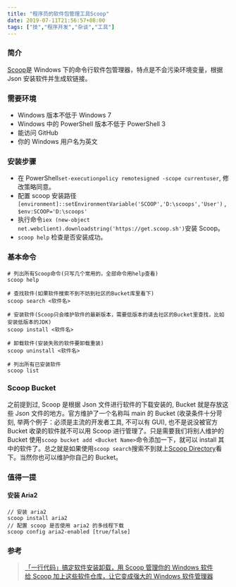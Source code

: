 ```yaml
---
title: "程序员的软件包管理工具Scoop"
date: 2019-07-11T21:56:57+08:00
tags: ["技","程序开发","杂谈","工具"]
---
```


### 简介

[Scoop](https://scoop.sh/)是 Windows 下的命令行软件包管理器，特点是不会污染环境变量，根据 Json 安装软件并生成软链接。

### 需要环境

- Windows 版本不低于 Windows 7
- Windows 中的 PowerShell 版本不低于 PowerShell 3
- 能访问 GitHub
- 你的 Windows 用户名为英文

### 安装步骤

- 在 PowerShell`set-executionpolicy remotesigned -scope currentuser`, 修改策略同意。
- 配置 scoop 安装路径 `[environment]::setEnvironmentVariable('SCOOP','D:\scoops','User')` , `$env:SCOOP='D:\scoops'`
- 执行命令`iex (new-object net.webclient).downloadstring('https://get.scoop.sh')`安装 Scoop。
- `scoop help` 检查是否安装成功。

### 基本命令

```
# 列出所有Scoop命令(只写几个常用的，全部命令用help查看)
scoop help

# 查找软件(如果软件搜索不到不妨到社区的Bucket库里看下)
scoop search <软件名>

# 安装软件(Scoop只会维护软件的最新版本，需要低版本的请去社区的Bucket里查找，比如安装低版本的JDK)
scoop install <软件名>

# 卸载软件(安装失败的软件要卸载重装)
scoop uninstall <软件名>

# 列出所有已安装软件
scoop list
```

### Scoop Bucket

之前提到过, Scoop 是根据 Json 文件进行软件的下载安装的, Bucket 就是存放这些 Json 文件的地方。官方维护了一个名称叫 main 的 Bucket (收录条件十分苛刻, 举两个例子：必须是主流的开发者工具, 不可以有 GUI), 也不是说没被官方 Bucket 收录的软件就不可以用 Scoop 进行管理了。只是需要我们将别人维护的 Bucket 使用`scoop bucket add <Bucket Name>`命令添加一下，就可以 install 其中的软件了。总之就是如果使用`scoop search`搜索不到就上[Scoop Directory](https://github.com/rasa/scoop-directory/blob/master/by-score.md)看下。当然你也可以维护你自己的 Bucket。

### 值得一提

#### 安装 Aria2

```
// 安装 aria2
scoop install aria2
// 配置 scoop 是否使用 aria2 的多线程下载
scoop config aria2-enabled [true/false]
```

### 参考

> [「一行代码」搞定软件安装卸载，用 Scoop 管理你的 Windows 软件](https://sspai.com/post/52496)  
> [给 Scoop 加上这些软件仓库，让它变成强大的 Windows 软件管理器](https://sspai.com/post/52710)
